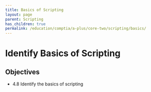 ```yaml
---
title: Basics of Scripting
layout: page
parent: Scripting
has_children: true
permalink: /education/comptia/a-plus/core-two/scripting/basics/
---
```


# Identify Basics of Scripting

## Objectives

- 4.8 Identify the basics of scripting